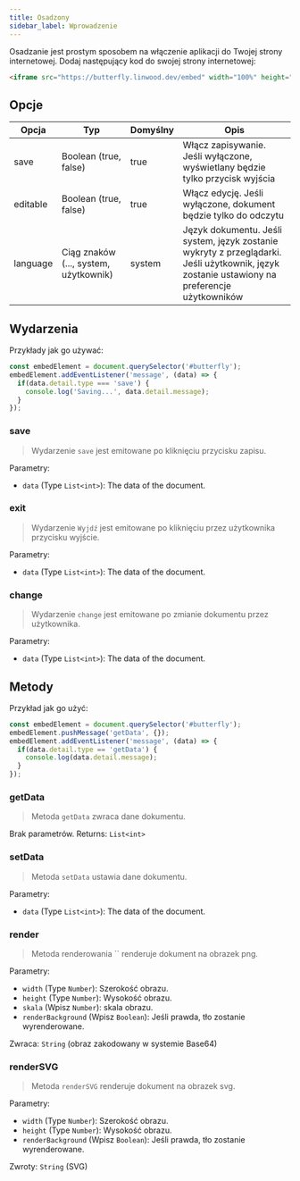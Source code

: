 ```yaml
---
title: Osadzony
sidebar_label: Wprowadzenie
---
```


Osadzanie jest prostym sposobem na włączenie aplikacji do Twojej strony internetowej. Dodaj następujący kod do swojej strony internetowej:

```html
<iframe src="https://butterfly.linwood.dev/embed" width="100%" height="500px" allowtransparency="true"></iframe>
```

## Opcje

| Opcja    | Typ                                   | Domyślny | Opis                                                                                                                                         |
| -------- | ------------------------------------- | -------- | -------------------------------------------------------------------------------------------------------------------------------------------- |
| save     | Boolean (true, false)                 | true     | Włącz zapisywanie. Jeśli wyłączone, wyświetlany będzie tylko przycisk wyjścia                                                                |
| editable | Boolean (true, false)                 | true     | Włącz edycję. Jeśli wyłączone, dokument będzie tylko do odczytu                                                                              |
| language | Ciąg znaków (..., system, użytkownik) | system   | Język dokumentu. Jeśli system, język zostanie wykryty z przeglądarki. Jeśli użytkownik, język zostanie ustawiony na preferencje użytkowników |

## Wydarzenia

Przykłady jak go używać:

```javascript
const embedElement = document.querySelector('#butterfly');
embedElement.addEventListener('message', (data) => {
  if(data.detail.type === 'save') {
    console.log('Saving...', data.detail.message);
  }
});
```

### save

> Wydarzenie `save` jest emitowane po kliknięciu przycisku zapisu.

Parametry:

* `data` (Type `List<int>`): The data of the document.

### exit

> Wydarzenie `Wyjdź` jest emitowane po kliknięciu przez użytkownika przycisku wyjście.

Parametry:

* `data` (Type `List<int>`): The data of the document.

### change

> Wydarzenie `change` jest emitowane po zmianie dokumentu przez użytkownika.

Parametry:

* `data` (Type `List<int>`): The data of the document.

## Metody

Przykład jak go użyć:

```javascript
const embedElement = document.querySelector('#butterfly');
embedElement.pushMessage('getData', {});
embedElement.addEventListener('message', (data) => {
  if(data.detail.type == 'getData') {
    console.log(data.detail.message);
  }
});
```

### getData

> Metoda `getData` zwraca dane dokumentu.

Brak parametrów. Returns: `List<int>`

### setData

> Metoda `setData` ustawia dane dokumentu.

Parametry:

* `data` (Type `List<int>`): The data of the document.

### render

> Metoda renderowania `` renderuje dokument na obrazek png.

Parametry:

* `width` (Type `Number`): Szerokość obrazu.
* `height` (Type `Number`): Wysokość obrazu.
* `skala` (Wpisz `Number`): skala obrazu.
* `renderBackground` (Wpisz `Boolean`): Jeśli prawda, tło zostanie wyrenderowane.

Zwraca: `String` (obraz zakodowany w systemie Base64)

### renderSVG

> Metoda `renderSVG` renderuje dokument na obrazek svg.

Parametry:

* `width` (Type `Number`): Szerokość obrazu.
* `height` (Type `Number`): Wysokość obrazu.
* `renderBackground` (Wpisz `Boolean`): Jeśli prawda, tło zostanie wyrenderowane.

Zwroty: `String` (SVG)
